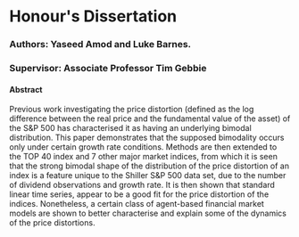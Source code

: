 # **Honour's Dissertation**

### **Authors**: Yaseed Amod and Luke Barnes.
### **Supervisor**: Associate Professor Tim Gebbie

#### Abstract

Previous work investigating the price distortion (defined as the log difference between the real
price and the fundamental value of the asset) of the S&P 500 has characterised it as having an
underlying bimodal distribution. This paper demonstrates that the supposed bimodality occurs only
under certain growth rate conditions. Methods are then extended to the TOP 40 index and 7 other
major market indices, from which it is seen that the strong bimodal shape of the distribution of the
price distortion of an index is a feature unique to the Shiller S&P 500 data set, due to the number
of dividend observations and growth rate. It is then shown that standard linear time series, appear
to be a good fit for the price distortion of the indices. Nonetheless, a certain class of agent-based
financial market models are shown to better characterise and explain some of the dynamics of the
price distortions.
